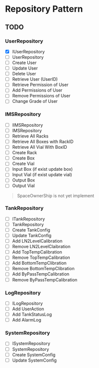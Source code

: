 # Repository Pattern

## TODO

### UserRepository

- [x] IUserRepository
- [ ] UserRepository
- [ ] Create User
- [ ] Update User
- [ ] Delete User
- [ ] Retrieve User (UserID)
- [ ] Retrieve Permission of User
- [ ] Add Permissions of User
- [ ] Remove Permissions of User
- [ ] Change Grade of User

### IMSRepository

- [ ] IIMSRepository
- [ ] IMSRepository
- [ ] Retrieve All Racks
- [ ] Retrieve All Boxes with RackID
- [ ] Retrieve All Vial With BoxID
- [ ] Create Rack
- [ ] Create Box
- [ ] Create Vial
- [ ] Input Box (if exist update box)
- [ ] Input Vial (if exist update vial)
- [ ] Output Box
- [ ] Output Vial

> SpaceOwnerShip is not yet implement

### TankRepository

- [ ] ITankRepository
- [ ] TankRepository
- [ ] Create TankConfig
- [ ] Update TankConfig
- [ ] Add LN2LevelCalibration
- [ ] Remove LN2LevelClaibration
- [ ] Add TopTempCalibration
- [ ] Remove TopTempCalibration
- [ ] Add BottomTempClibration
- [ ] Remove BottomTempClibration
- [ ] Add ByPassTempCalibration
- [ ] Remove ByPassTempCalibration

### LogRepository

- [ ] ILogRepository
- [ ] Add UserAction
- [ ] Add TankStatusLog
- [ ] Add AlarmLog

### SystemRepository

- [ ] ISystemRepository
- [ ] SystemRepository
- [ ] Create SystemConfig
- [ ] Update SystemConfig
